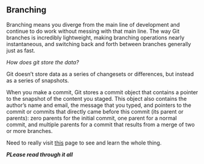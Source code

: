 ## Branching

Branching means you diverge from the main line of development and continue to do work without messing with that main line.
The way Git branches is incredibly lightweight, making branching operations nearly instantaneous, and switching back and forth between branches generally just as fast. 

*How does git store the data?*

Git doesn’t store data as a series of changesets or differences, but instead as a series of snapshots.

When you make a commit, Git stores a commit object that contains a pointer to the snapshot of the content you staged. This object also contains the author’s name and email, the message that you typed, and pointers to the commit or commits that directly came before this commit (its parent or parents): zero parents for the initial commit, one parent for a normal commit, and multiple parents for a commit that results from a merge of two or more branches.


Need to really visit [this](https://git-scm.com/book/en/v2/Git-Branching-Branches-in-a-Nutshell) page to see and learn the whole thing.

***PLease read through it all***

